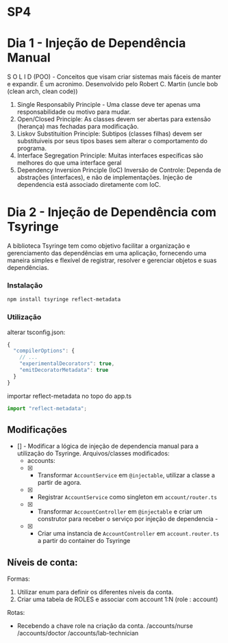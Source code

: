 # SP4

# Dia 1 - Injeção de Dependência Manual

S O L I D (POO) - Conceitos que visam criar sistemas mais fáceis de manter e expandir. É um acronimo. Desenvolvido pelo Robert C. Martin (uncle bob (clean arch, clean code))

1. Single Responsabily Principle - Uma classe deve ter apenas uma responsabilidade ou motivo para mudar.
2. Open/Closed Principle: As classes devem ser abertas para extensão (herança) mas fechadas para modificação.
3. Liskov Substituition Principle: Subtipos (classes filhas) devem ser substituiveis por seus tipos bases sem alterar o comportamento do programa.
4. Interface Segregation Principle: Muitas interfaces específicas são melhores do que uma interface geral
5. Dependency Inversion Principle (IoC) Inversão de Controle: Dependa de abstrações (interfaces), e não de implementações. Injeção de dependencia está associado diretamente com IoC.

# Dia 2 - Injeção de Dependência com Tsyringe

A biblioteca Tsyringe tem como objetivo facilitar a organização e gerenciamento das dependências em uma aplicação, fornecendo uma maneira simples e flexível de registrar, resolver e gerenciar objetos e suas dependências.

### Instalação

```bash
npm install tsyringe reflect-metadata
```

### Utilização

alterar tsconfig.json:

```typescript
{
  "compilerOptions": {
    // ...
    "experimentalDecorators": true,
    "emitDecoratorMetadata": true
  }
}
```

importar reflect-metadata no topo do app.ts

```typescript
import "reflect-metadata";
```

## Modificações

- [] - Modificar a lógica de injeção de dependencia manual para a utilização do Tsyringe. Arquivos/classes modificados:
  - accounts:
  - [x] - Transformar `AccountService` em `@injectable`, utilizar a classe a partir de agora.
  - [x] - Registrar `AccountService` como singleton em `account/router.ts`
  - [x] - Transformar `AccountController` em `@injectable` e criar um construtor para receber o serviço por injeção de dependencia -
  - [x] - Criar uma instancia de `AccountController` em `account.router.ts` a partir do container do Tsyringe

## Níveis de conta:

Formas:

1. Utilizar enum para definir os diferentes níveis da conta.
2. Criar uma tabela de ROLES e associar com account 1:N (role : account)

Rotas:

- Recebendo a chave role na criação da conta.
  /accounts/nurse
  /accounts/doctor
  /accounts/lab-technician
